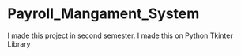 # Payroll_Mangament_System
I made this project in second semester. I made this on Python Tkinter Library
